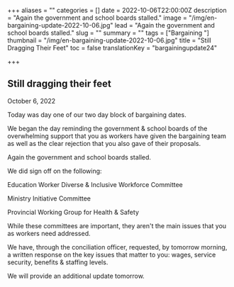 +++
aliases = ""
categories = []
date = 2022-10-06T22:00:00Z
description = "Again the government and school boards stalled."
image = "/img/en-bargaining-update-2022-10-06.jpg"
lead = "Again the government and school boards stalled."
slug = ""
summary = ""
tags = ["Bargaining "]
thumbnail = "/img/en-bargaining-update-2022-10-06.jpg"
title = "Still Dragging Their Feet"
toc = false
translationKey = "bargainingupdate24"

+++
## Still dragging their feet

October 6, 2022

Today was day one of our two day block of bargaining dates.

We began the day reminding the government & school boards of the overwhelming support that you as workers have given the bargaining team as well as the clear rejection that you also gave of their proposals.

Again the government and school boards stalled.

We did sign off on the following:

Education Worker Diverse & Inclusive Workforce Committee

Ministry Initiative Committee

Provincial Working Group for Health & Safety

While these committees are important, they aren't the main issues that you as workers need addressed.

We have, through the conciliation officer, requested, by tomorrow morning, a written response on the key issues that matter to you: wages, service security, benefits & staffing levels.

We will provide an additional update tomorrow.